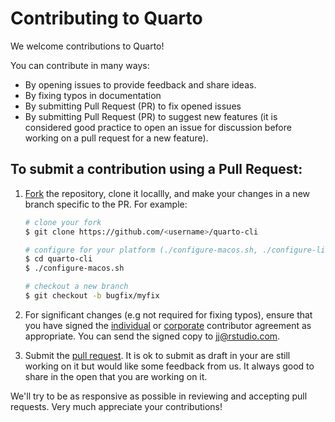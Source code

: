 # Contributing to Quarto

We welcome contributions to Quarto!

You can contribute in many ways: 

* By opening issues to provide feedback and share ideas.
* By fixing typos in documentation
* By submitting Pull Request (PR) to fix opened issues
* By submitting Pull Request (PR) to suggest new features (it is considered good practice to open an issue for discussion before working on a pull request for a new feature).

## To submit a contribution using a Pull Request:

1.  [Fork](https://github.com/quarto-dev/quarto-cli/fork) the repository, clone it locallly, and make your changes in a new branch specific to the PR. For example:

    ```bash
    # clone your fork
    $ git clone https://github.com/<username>/quarto-cli
    
    # configure for your platform (./configure-macos.sh, ./configure-linux.sh, or ./configure-windows.cmd)
    $ cd quarto-cli
    $ ./configure-macos.sh
    
    # checkout a new branch
    $ git checkout -b bugfix/myfix
    ```

2.  For significant changes (e.g not required for fixing typos), ensure that you have signed the [individual](https://rstudioblog.files.wordpress.com/2017/05/rstudio_individual_contributor_agreement.pdf) or [corporate](https://rstudioblog.files.wordpress.com/2017/05/rstudio_corporate_contributor_agreement.pdf) contributor agreement as appropriate. You can send the signed copy to <jj@rstudio.com>. 

3.  Submit the [pull request](https://help.github.com/articles/using-pull-requests). It is ok to submit as draft in your are still working on it but would like some feedback from us. It always good to share in the open that you are working on it.

We'll try to be as responsive as possible in reviewing and accepting pull requests. Very much appreciate your contributions!

